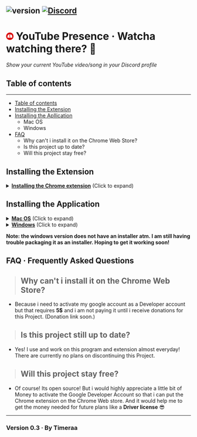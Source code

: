 ## ![version](https://img.shields.io/badge/Version-0.3-brightgreen.svg?style=flat-square) [![Discord](https://img.shields.io/discord/465326876601221120.svg?style=flat-square&logo=discord&label=YT%20Presence&colorA=7289DA&colorB=2C2F33)](https://discord.gg/GzCUcf)

# <img src="icon.png" width="20" draggable="false"><b> </b>YouTube Presence &middot; Watcha watching there? 👀

_Show your current YouTube video/song in your Discord profile_

## Table of contents

---

- [Table of contents](#table-of-contents)
- [Installing the Extension](#installing-the-extension)
- [Installing the Apllication](#installing-the-application)
  - Mac OS
  - Windows
- [FAQ](#faq-·-frequently-asked-questions)
  - Why can't i install it on the Chrome Web Store?
  - Is this project up to date?
  - Will this project stay free?

## Installing the Extension

<details>
  <summary><b><u>Installing the Chrome extension</u></b> (Click to expand)</summary>
  <h1>Chrome extension installation</h1>
  <ul>
    <li>In <b>Chrome</b> go to <a href="chrome://extensions/">chrome://extensions/</a></li>
    <li>Turn on <b>Developer mode</b><br>
      <img src="developerMode.png">
    </li>
    <li>Click <b>Load unpacked extension</b><br>
      <img src="loadUnpackedExtension.png">
    </li>
    <li>Load the extracted <b>Extension</b> folder</li>
  </ul>
</details>

## Installing the Application

<details>
  <summary><b><u>Mac OS</u></b> (Click to expand)</summary>
  <h1>Mac OS</h1>
  <ul>
    <li>Double click downloaded <b>.dmg</b> file</li>
    <li>Drag <b>YT Presence</b> Into your <b>Applications</b> Folder</li>
    <li>Open your Launchpad</li>
    <li>Open <b>YT Presence</b></li>
  </ul>
</details>

<details>
  <summary><b><u>Windows</u></b> (Click to expand)</summary>
  <h1>Windows</h1>
  <ul>
    <li>Extract the downloaded <b>.zip</b> file</li>
    <li>Open extracted folder and run <b>YT Presence.exe</b> file</li>
  </ul>
</details>

**Note: the windows version does not have an installer atm. I am still having trouble packaging it as an installer. Hoping to get it working soon!**

## FAQ &middot; Frequently Asked Questions

> ## Why can't i install it on the **Chrome Web Store**?<br>

- Because i need to activate my google account as a Developer account but that requires **5$** and i am not paying it until i receive donations for this Project. (Donation link soon.)

> ## Is this project still up to date?<br>

- Yes! I use and work on this program and extension almost everyday!<br>There are currently no plans on discontinuing this Project.

> ## Will this project stay free?<br>

- Of course! Its open source! But i would highly appreciate a little bit of Money to activate the Google Developer Account so that i can put the Chrome extension on the Chrome Web store. And it would help me to get the money needed for future plans like a **Driver license** 😎

---

### Version 0.3 &middot; By Timeraa
